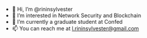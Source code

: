 - 👋 Hi, I’m @rininsylvester
- 👀 I’m interested in Network Security and Blockchain
- 🌱 I’m currently a graduate student at Confed
- 📫 You can reach me at l.rininsylvester@gmail.com

<!---
rininsylvester/rininsylvester is a ✨ special ✨ repository because its `README.md` (this file) appears on your GitHub profile.
You can click the Preview link to take a look at your changes.
--->
